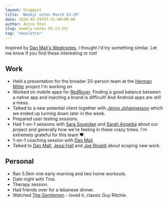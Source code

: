 ```yaml
---
layout: blogpost
title: 'Weekyl notes March 23-29'
date: 2020-03-29T07:31:08+00:00
author: Anton Sten
slug: weekly-notes-03-23-29/
tag: 'newsletter'
---
```


Inspired by [Dan Mall's Weeknotes](http://danmall.me/articles/weeknotes-2020-02-23/), I thought I'd try something similar. Let me know if you find these interesting or not!

## Work

- Held a presentation for the broader 20-person team at the [Herman Miller](https://www.hermanmiller.com) project I'm working on
- Worked on mobile apps for [RedRover](https://www.redroverk12.com). Finding a good balance between a native app and injecting a brand is difficult! And Android apps are still a mess.
- Talked to a new potential client together with [Jenny Johannesson](http://www.jennyjohannesson.com) which we ended up turning down later in the week.
- Prepared user testing sessions.
- Had 1-on-1 sessions with [Sara Soueidan](https://www.sarasoueidan.com) and [Sarah Azpeitia](https://www.sarahazpeitia.com) about our project and generally how we're feeling in these crazy times. I'm extremely grateful for this team ♥️.
- 1-on-1 coaching session with [Dan Mall](http://danmall.me).
- Talked to [Dan Mall](http://danmall.me), [Jessi Hall](https://twitter.com/jessiofhall/) and [Joe Rinaldi](https://twitter.com/joerinaldi) about scoping new work.


## Personal
- Ran 5.5km one early morning and two home workouts.
- Date night with Tina.
- Therapy session.
- Had friends over for a lebanese dinner.
- Watched [The Gentlemen](https://www.youtube.com/watch?v=2B0RpUGss2c) - loved it, classic Guy Ritchie.
